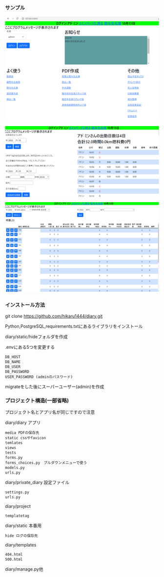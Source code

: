 ### サンプル

![img.png](img.png)

![img_1.png](img_1.png)

![img_2.png](img_2.png)



### インストール方法

git clone https://github.com/hikaru1444/diary.git

Python,PostgreSQL,requirements.txtにあるライブラリをインストール

diary/static/hideフォルダを作成

.envにある5つを変更する

    DB_HOST
    DB_NAME
    DB_USER
    DB_PASSWORD
    USER_PASSWORD (adminのパスワード)

migrateをした後にスーパーユーザー(admin)を作成





### プロジェクト構造(一部省略)
プロジェクト名とアプリ名が同じですので注意

diary/diary アプリ

    media PDFの保存先
    static cssやfavicon
    temlates
    views
    tests
    forms.py
    forms_choices.py　プルダウンメニューで使う
    models.py
    urls.py

diary/private_diary 設定ファイル

    settings.py
    urls.py

diary/project

    templatetag

diary/static 本番用

    hide ログの保存先

diary/templates

    404.html
    500.html

diary/manage.py他


